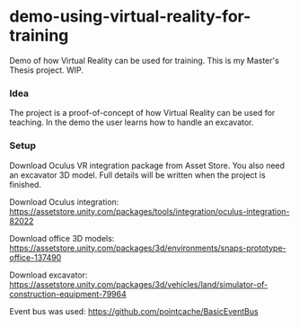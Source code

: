 # demo-using-virtual-reality-for-training
Demo of how Virtual Reality can be used for training. This is my Master's Thesis project. WIP.

### Idea
The project is a proof-of-concept of how Virtual Reality can be used for teaching. In the demo the user learns how to handle an excavator.

### Setup
Download Oculus VR integration package from Asset Store. You also need an excavator 3D model. Full details will be written when the project is finished.

Download Oculus integration: https://assetstore.unity.com/packages/tools/integration/oculus-integration-82022

Download office 3D models: https://assetstore.unity.com/packages/3d/environments/snaps-prototype-office-137490

Download excavator: https://assetstore.unity.com/packages/3d/vehicles/land/simulator-of-construction-equipment-79964

Event bus was used: https://github.com/pointcache/BasicEventBus

